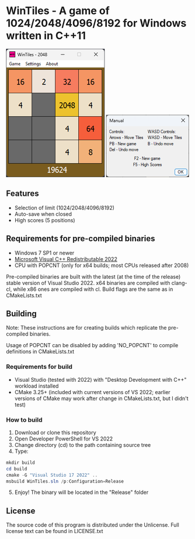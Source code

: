 # WinTiles - A game of 1024/2048/4096/8192 for Windows written in C++11

![Screenshot](screenshot.png)
![Manual](manual.png)

## Features
* Selection of limit (1024/2048/4096/8192)
* Auto-save when closed
* High scores (5 positions)

## Requirements for pre-compiled binaries
* Windows 7 SP1 or newer
* [Microsoft Visual C++ Redistributable 2022](https://learn.microsoft.com/en-US/cpp/windows/latest-supported-vc-redist)
* CPU with POPCNT (only for x64 builds; most CPUs released after 2008)

Pre-compiled binaries are built with the latest (at the time of the release) stable version of Visual Studio 2022.
x64 binaries are compiled with clang-cl, while x86 ones are compiled with cl.
Build flags are the same as in CMakeLists.txt

## Building
Note: These instructions are for creating builds which replicate the pre-compiled binaries.

Usage of POPCNT can be disabled by adding 'NO_POPCNT' to compile definitions in CMakeLists.txt
### Requirements for build

* Visual Studio (tested with 2022) with "Desktop Development with C++" workload installed
* CMake 3.25+ (included with current versions of VS 2022; earlier versions of CMake may work after change in
  CMakeLists.txt, but
  I didn't test)

### How to build

1. Download or clone this repository
2. Open Developer PowerShell for VS 2022
3. Change directory (cd) to the path containing source tree
4. Type:

```powershell
mkdir build
cd build
cmake -G "Visual Studio 17 2022" ..
msbuild WinTiles.sln /p:Configuration=Release
```

5. Enjoy! The binary will be located in the "Release" folder

## License

The source code of this program is distributed under the Unlicense.
Full license text can be found in LICENSE.txt
